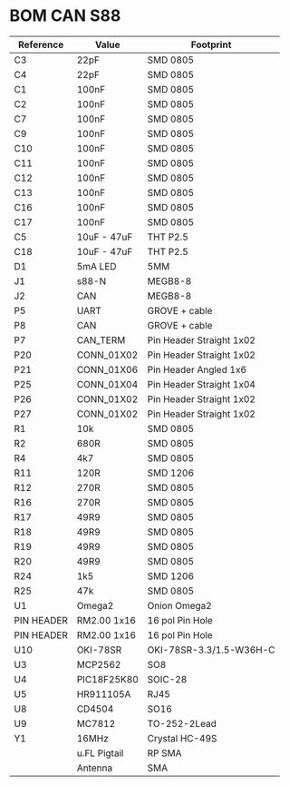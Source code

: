 BOM CAN S88
===========


|Reference	| Value		| Footprint	|
|---------------|---------------|---------------|
|C3		|22pF		|SMD 0805	|
|C4		|22pF		|SMD 0805	|
|C1		|100nF		|SMD 0805	|
|C2		|100nF		|SMD 0805	|
|C7		|100nF		|SMD 0805	|
|C9		|100nF		|SMD 0805	|
|C10		|100nF		|SMD 0805	|
|C11		|100nF		|SMD 0805	|
|C12		|100nF		|SMD 0805	|
|C13		|100nF		|SMD 0805	|
|C16		|100nF		|SMD 0805	|
|C17		|100nF		|SMD 0805	|
|C5		  |10uF - 47uF |THT P2.5	|
|C18		|10uF - 47uF |THT P2.5	|
|D1		|5mA LED	|5MM     	|
|J1		|s88-N		|MEGB8-8	|
|J2		|CAN		|MEGB8-8	|
|P5		|UART		|GROVE + cable	|
|P8		|CAN		|GROVE + cable	|
|P7		|CAN_TERM	|Pin Header Straight 1x02|
|P20		|CONN_01X02	|Pin Header Straight 1x02|
|P21		|CONN_01X06	|Pin Header Angled 1x6|
|P25		|CONN_01X04	|Pin Header Straight 1x04|
|P26		|CONN_01X02	|Pin Header Straight 1x02|
|P27		|CONN_01X02	|Pin Header Straight 1x02|
|R1		|10k		|SMD 0805	|
|R2		|680R		|SMD 0805	|
|R4		|4k7		|SMD 0805	|
|R11		|120R		|SMD 1206	|
|R12		|270R		|SMD 0805	|
|R16		|270R		|SMD 0805	|
|R17		|49R9		|SMD 0805	|
|R18		|49R9		|SMD 0805	|
|R19		|49R9		|SMD 0805	|
|R20		|49R9		|SMD 0805	|
|R24		|1k5		|SMD 1206	|
|R25		|47k		|SMD 0805	|
|U1		|Omega2		|Onion Omega2	|
|PIN HEADER	|RM2.00 1x16	|16 pol Pin Hole|
|PIN HEADER	|RM2.00 1x16	|16 pol Pin Hole|
|U10		|OKI-78SR	| OKI-78SR-3.3/1.5-W36H-C|
|U3		|MCP2562	|SO8		|
|U4		|PIC18F25K80	|SOIC-28	|
|U5		|HR911105A	|RJ45		|
|U8		|CD4504		|SO16		|
|U9		|MC7812		|TO-252-2Lead	|
|Y1		|16MHz		|Crystal HC-49S	|
|		|u.FL Pigtail  | RP SMA	|
|		|Antenna	| SMA		|
